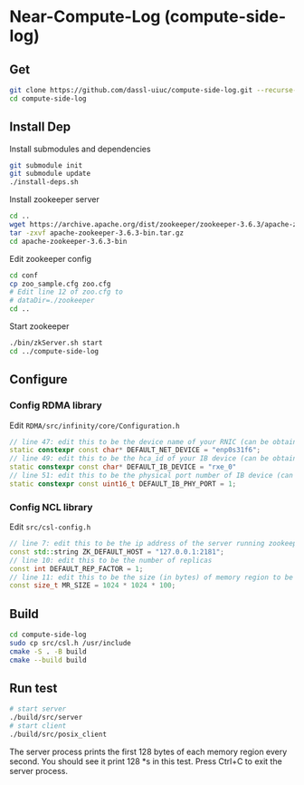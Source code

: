 # Near-Compute-Log (compute-side-log)

## Get
```bash
git clone https://github.com/dassl-uiuc/compute-side-log.git --recurse-submodules
cd compute-side-log
```

## Install Dep
Install submodules and dependencies
```bash
git submodule init
git submodule update
./install-deps.sh
```

Install zookeeper server
```bash
cd ..
wget https://archive.apache.org/dist/zookeeper/zookeeper-3.6.3/apache-zookeeper-3.6.3-bin.tar.gz
tar -zxvf apache-zookeeper-3.6.3-bin.tar.gz
cd apache-zookeeper-3.6.3-bin
```
Edit zookeeper config
```bash
cd conf
cp zoo_sample.cfg zoo.cfg
# Edit line 12 of zoo.cfg to
# dataDir=./zookeeper
cd ..
```
Start zookeeper
```bash
./bin/zkServer.sh start
cd ../compute-side-log
```

## Configure
### Config RDMA library
Edit `RDMA/src/infinity/core/Configuration.h`
```c++
// line 47: edit this to be the device name of your RNIC (can be obtained from `ifconfig`)
static constexpr const char* DEFAULT_NET_DEVICE = "enp0s31f6";
// line 49: edit this to be the hca_id of your IB device (can be obtained from `ibv_devinfo`)
static constexpr const char* DEFAULT_IB_DEVICE = "rxe_0"
// line 51: edit this to be the physical port number of IB device (can be obtained from `ibv_devinfo`)
static constexpr const uint16_t DEFAULT_IB_PHY_PORT = 1;
```
### Config NCL library
Edit `src/csl-config.h`
```c++
// line 7: edit this to be the ip address of the server running zookeeper (the previous step)
const std::string ZK_DEFAULT_HOST = "127.0.0.1:2181";
// line 10: edit this to be the number of replicas
const int DEFAULT_REP_FACTOR = 1;
// line 11: edit this to be the size (in bytes) of memory region to be registered on each replica
const size_t MR_SIZE = 1024 * 1024 * 100;

```

## Build
```bash
cd compute-side-log
sudo cp src/csl.h /usr/include
cmake -S . -B build
cmake --build build
```

## Run test
```bash
# start server
./build/src/server
# start client
./build/src/posix_client
```
The server process prints the first 128 bytes of each memory region every second. You should see it print 128 *s in this test.
Press Ctrl+C to exit the server process.
